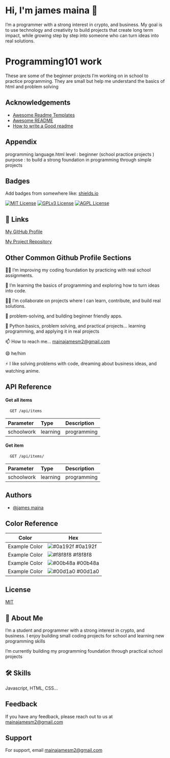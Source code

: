 # Hi, I'm james maina 👋
I’m a  programmer with a strong interest in crypto, and business. My goal is to use technology and creativity to build projects that create long term impact, while growing step by step into someone who can turn ideas into real solutions.
# Programming101  work 

These are some of the beginner projects I’m working on in school to practice programming. They are small but help me understand the basics of html and problem solving



## Acknowledgements

 - [Awesome Readme Templates](https://awesomeopensource.com/project/elangosundar/awesome-README-templates)
 - [Awesome README](https://github.com/matiassingers/awesome-readme)
 - [How to write a Good readme](https://bulldogjob.com/news/449-how-to-write-a-good-readme-for-your-github-project)


## Appendix

programming language.html
level : beginner (school practice projects )
purpose : to build a strong foundation in programming through simple projects 



## Badges

Add badges from somewhere like: [shields.io](https://shields.io/)

[![MIT License](https://img.shields.io/badge/License-MIT-green.svg)](https://choosealicense.com/licenses/mit/)
[![GPLv3 License](https://img.shields.io/badge/License-GPL%20v3-yellow.svg)](https://opensource.org/licenses/)
[![AGPL License](https://img.shields.io/badge/license-AGPL-blue.svg)](http://www.gnu.org/licenses/agpl-3.0)


## 🔗 Links
[My GitHub Profile](https://github.com/jaymoh21)

[My Project Repository](https://github.com/jaymoh21/jaymoh21)

## Other Common Github Profile Sections
👩‍💻 I’m improving my coding foundation by practicing with real school assignments.

🧠 I’m  learning the basics of programming and exploring how to turn ideas into code.

👯‍♀️ I’m  collaborate on projects where I can learn, contribute, and build real solutions.

🤔 problem-solving, and building beginner friendly apps.

💬 Python basics, problem solving, and practical projects...
learning programming, and applying it in real projects

📫 How to reach me... mainajamesm2@gmail.com

😄 he/him

⚡️ I like solving problems with code, dreaming about business ideas, and watching anime.


## API Reference

#### Get all items

```http
  GET /api/items
```

| Parameter | Type     | Description                |
| :-------- | :------- | :------------------------- |
| schoolwork | learning |  programming

#### Get item

```http
  GET /api/items/
```

| Parameter | Type     | Description                       |
| :-------- | :------- | :-------------------------------- |
|   schoolwork   | learning |programming |




## Authors

- [@james maina](https://www.github.com/jaymoh21)

## Color Reference

| Color             | Hex                                                                |
| ----------------- | ------------------------------------------------------------------ |
| Example Color | ![#0a192f](https://via.placeholder.com/10/0a192f?text=+) #0a192f |
| Example Color | ![#f8f8f8](https://via.placeholder.com/10/f8f8f8?text=+) #f8f8f8 |
| Example Color | ![#00b48a](https://via.placeholder.com/10/00b48a?text=+) #00b48a |
| Example Color | ![#00d1a0](https://via.placeholder.com/10/00b48a?text=+) #00d1a0 |


## License

[MIT](https://choosealicense.com/licenses/mit/)


## 🚀 About Me

I’m a student and programmer with a strong interest in crypto, and business. I enjoy building small coding projects for school and learning new programming skills

I’m currently building my programming foundation through practical school projects
## 🛠 Skills
Javascript, HTML, CSS...


## Feedback

If you have any feedback, please reach out to us at mainajamesm2@gmail.com


## Support

For support, email mainajamesm2@gmail.com


